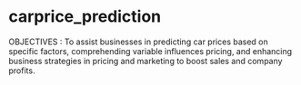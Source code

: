 # carprice_prediction
OBJECTIVES :  To assist businesses in predicting car prices based on specific factors, comprehending variable influences pricing, and enhancing business strategies in pricing and marketing to boost sales and company profits.
